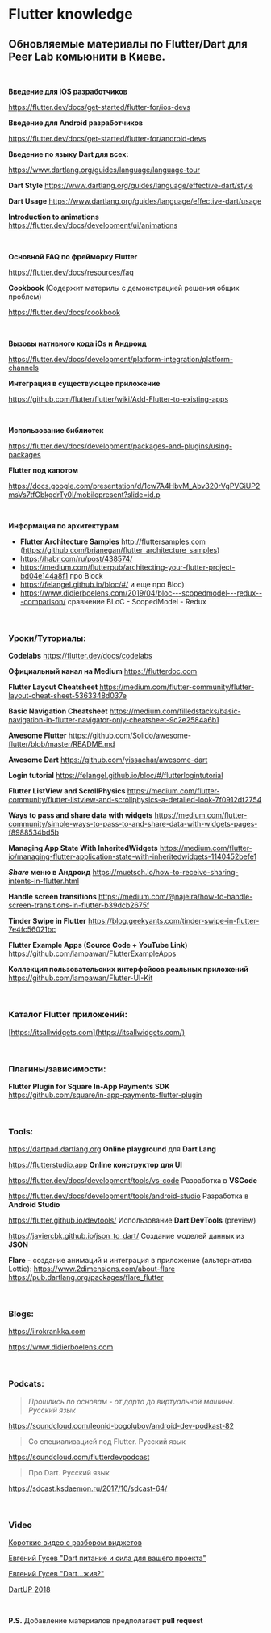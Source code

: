 # **Flutter knowledge**
## Обновляемые материалы по Flutter/Dart для Peer Lab комьюнити в Киеве.

<br />

**Введение для iOS разработчиков**

<https://flutter.dev/docs/get-started/flutter-for/ios-devs>

**Введение для Android разработчиков**

<https://flutter.dev/docs/get-started/flutter-for/android-devs>

**Введение по языку Dart для всех:**

<https://www.dartlang.org/guides/language/language-tour>

**Dart Style** https://www.dartlang.org/guides/language/effective-dart/style

**Dart Usage** https://www.dartlang.org/guides/language/effective-dart/usage

**Introduction to animations** https://flutter.dev/docs/development/ui/animations

<br />

**Основной FAQ по фрейморку Flutter** 

<https://flutter.dev/docs/resources/faq>

**Cookbook** (Cодержит материлы с демонстрацией решения общих проблем)

https://flutter.dev/docs/cookbook

<br />

**Вызовы нативного кода iOs и Андроид**

<https://flutter.dev/docs/development/platform-integration/platform-channels>

**Интеграция в существующее приложение**

https://github.com/flutter/flutter/wiki/Add-Flutter-to-existing-apps

<br />

**Использование библиотек** 

<https://flutter.dev/docs/development/packages-and-plugins/using-packages>

**Flutter под капотом** 

<https://docs.google.com/presentation/d/1cw7A4HbvM_Abv320rVgPVGiUP2msVs7tfGbkgdrTy0I/mobilepresent?slide=id.p>

<br />

**Информация по архитектурам**

- **Flutter Architecture Samples** http://fluttersamples.com (<https://github.com/brianegan/flutter_architecture_samples>)
- <https://habr.com/ru/post/438574/>
- <https://medium.com/flutterpub/architecting-your-flutter-project-bd04e144a8f1> про Block
- <https://felangel.github.io/bloc/#/> и еще про Bloc)
- <https://www.didierboelens.com/2019/04/bloc---scopedmodel---redux---comparison/> сравнение BLoC - ScopedModel - Redux

<br />

### Уроки/Туториалы:

**Codelabs** https://flutter.dev/docs/codelabs

**Официальный канал на Medium** https://flutterdoc.com

**Flutter Layout Cheatsheet** <https://medium.com/flutter-community/flutter-layout-cheat-sheet-5363348d037e>

**Basic Navigation Cheatsheet** https://medium.com/filledstacks/basic-navigation-in-flutter-navigator-only-cheatsheet-9c2e2584a6b1

**Awesome Flutter** <https://github.com/Solido/awesome-flutter/blob/master/README.md>

**Awesome Dart** <https://github.com/yissachar/awesome-dart>

**Login tutorial** https://felangel.github.io/bloc/#/flutterlogintutorial

**Flutter ListView and ScrollPhysics** https://medium.com/flutter-community/flutter-listview-and-scrollphysics-a-detailed-look-7f0912df2754

**Ways to pass and share data with widgets** https://medium.com/flutter-community/simple-ways-to-pass-to-and-share-data-with-widgets-pages-f8988534bd5b

**Managing App State With InheritedWidgets** https://medium.com/flutter-io/managing-flutter-application-state-with-inheritedwidgets-1140452befe1

***Share* меню в Андроид** https://muetsch.io/how-to-receive-sharing-intents-in-flutter.html

**Handle screen transitions** https://medium.com/@najeira/how-to-handle-screen-transitions-in-flutter-b39dcb2675f

**Tinder Swipe in Flutter** https://blog.geekyants.com/tinder-swipe-in-flutter-7e4fc56021bc

**Flutter Example Apps (Source Code + YouTube Link)** https://github.com/iampawan/FlutterExampleApps

**Коллекция пользовательских интерфейсов реальных приложений** https://github.com/iampawan/Flutter-UI-Kit

<br />

### Каталог Flutter приложений: 

[https://itsallwidgets.com](https://itsallwidgets.com/)

<br />

### Плагины/зависимости: 

**Flutter Plugin for Square In-App Payments SDK** https://github.com/square/in-app-payments-flutter-plugin

<br />

### Tools:

https://dartpad.dartlang.org **Online playground** для **Dart Lang**

https://flutterstudio.app **Online конструктор для UI**

https://flutter.dev/docs/development/tools/vs-code Разработка в **VSCode**

https://flutter.dev/docs/development/tools/android-studio Разработка в **Android Studio**

https://flutter.github.io/devtools/ Использование **Dart DevTools** (preview)

https://javiercbk.github.io/json_to_dart/  Создание моделей данных из **JSON**

**Flare** - создание анимаций и интеграция в приложение (альтернатива Lottie):
https://www.2dimensions.com/about-flare
https://pub.dartlang.org/packages/flare_flutter

<br />

### Blogs:

https://iirokrankka.com

https://www.didierboelens.com

<br />

### Podcats:

> *Прошлись по основам  - от дарта до виртуальной машины. Русский язык*

<https://soundcloud.com/leonid-bogolubov/android-dev-podkast-82>

> Со специализацией под Flutter. Русский язык

<https://soundcloud.com/flutterdevpodcast>

> Про Dart. Русский язык

https://sdcast.ksdaemon.ru/2017/10/sdcast-64/

<br />

### Video

[Короткие видео с разбором виджетов](https://www.youtube.com/watch?v=lkF0TQJO0bA&list=PLOU2XLYxmsIL0pH0zWe_ZOHgGhZ7UasUE)

[Евгений Гусев "Dart питание и сила для вашего проекта"](https://www.youtube.com/watch?v=TtLMHfvY2uM&feature=youtu.be)

[Евгений Гусев "Dart...жив?"](https://www.youtube.com/watch?v=bs5X7IQD8Yg)

[DartUP 2018](https://www.youtube.com/playlist?list=PLxcvsYzLfaTAwLy1UO2Y6b_AMg-0uDSjX)

<br />

**P.S.** Добавление материалов предполагает **pull request**